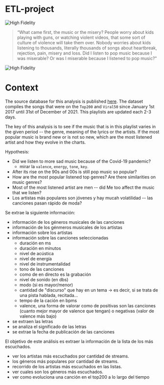 # ETL-project

![High Fidelity](https://64.media.tumblr.com/da7235613f6fe6292360d74d410ece3b/01bebaf99b141ae6-a4/s500x750/1070b19f89a4cc2c1b3420495fb027fcfb1acc9f.gif)
> “What came first, the music or the misery? People worry about kids playing with guns, or watching violent videos, that some sort of culture of violence will take them over. Nobody worries about kids listening to thousands, literally thousands of songs about heartbreak, rejection, pain, misery and loss. Did I listen to pop music because I was miserable? Or was I miserable because I listened to pop music?"
> <p align="center">
  <img src="https://64.media.tumblr.com/da7235613f6fe6292360d74d410ece3b/01bebaf99b141ae6-a4/s500x750/1070b19f89a4cc2c1b3420495fb027fcfb1acc9f.gif" alt="High Fidelity"/>
</p>


# Context

The source database for this analysis is published [here](https://www.kaggle.com/datasets/dhruvildave/spotify-charts). The dataset compiles the songs that were on the `Top200` and `Viral50` since January 1st 2017 until 31st of December of 2021. This playlists are updated each 2-3 days.

The key of this analysis is to see if the music that is in this playlist varies in the given period -- the genre, meaning of the lyrics or the artists. If the most popular music is brand new or is not so new, which are the most listened artist and how they evolve in the charts.

Hypothesis:
- Did we listen to more sad music because of the Covid-19 pandemic?
  - mirar la `valence`, `energy`, `tone`, `key`.
- After its rise on the 90s and 00s is still pop music so popular?
- How are the most popular listened top genres? Are there similarities on music genres?
- Most of the most listened artist are men -- did Me too affect the music that we listen? 
- Los artistas más populares son jóvenes y hay mucah volatilidad -- las canciones pasan rápido de moda?

Se extrae la siguiente información:
- información de los géneros musicales de las canciones
- información de los génmeros musicales de los artistas
- información sobre los artistas
- información sobre las canciones seleccionadas
    - duración en ms
    - duración en minutos
    - nivel de acústica
    - nivel de energía
    - nivel de instrumentalidad
    - tono de las canciones
    - como de en directo es la grabación
    - nivel de sonido (en dbs)
    - modo (si es mayor/menor)
    - cantidad de "discurso" que hay en un tema -> es decir, si se trata de una pista hablada, recitada...
    - tempo de la cación en bpms
    - valence, una forma de valorar como de positivas son las canciones (cuanto mejor mayor de valence que tengan) o negativas (valor de valence más bajo)
- se extraen las letras
- se analiza el significado de las letras
- se extrae la fecha de publicación de las canciones

El objetivo de este análisis es extraer la información de la lista de los más escuchados. 
- ver los artistas más escuchados por cantidad de streams.
- los géneros más populares por cantidad de streams.
- recorrido de los artistas más escuchados en las listas.
- ver cuales son los géneros más escuchados.
- ver como evoluciona una canción en el top200 a lo largo del tiempo
